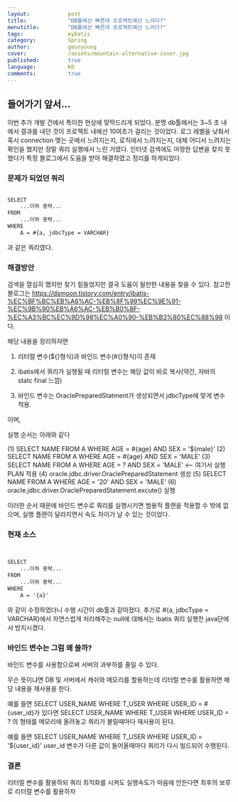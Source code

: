 ```yaml
---
layout:            post
title:             "DB툴에선 빠른데 프로젝트에선 느리다?"
menutitle:         "DB툴에선 빠른데 프로젝트에선 느리다?"
tags:              mybatis
category:          Spring
author:            geunyoung
cover:             /assets/mountain-alternative-cover.jpg
published:         true
language:          KO
comments:          true
---
```


## 들어가기 앞서...

이번 추가 개발 건에서 특이한 현상에 맞딱드리게 되었다. 분명 db툴에서는 3~5 초 내에서 결과를 내던 것이 프로젝트 내에선 10여초가 걸리는 것이었다. 로그 레벨을 낮춰서 혹시 connection 맺는 곳에서 느려지는지, 로직에서 느려지는지, 대체 어디서 느려지는 확인을 했지만 정말 쿼리 실행에서 느린 거였다. 인터넷 검색에도 마땅한 답변을 찾지 못했다가 특정 블로그에서 도움을 받아 해결하였고 정리를 하게되었다.


### 문제가 되었던 쿼리

```xml

SELECT
	...이하 중략...
FROM
	...이하 중략...
WHERE 
	A = #{a, jdbcType = VARCHAR}

```

과 같은 쿼리였다.


### 해결방안

검색을 열심히 했지만 찾기 힘들었지만 결국 도움이 될만한 내용을 찾을 수 있다.
참고한 블로그는 https://dsmoon.tistory.com/entry/ibatis-%EC%BF%BC%EB%A6%AC-%EB%8F%99%EC%9E%91-%EC%9B%90%EB%A6%AC-%EB%B0%8F-%EC%A3%BC%EC%9D%98%EC%A0%90-%EB%B3%80%EC%88%98 이다.

해당 내용을 정리하자면 

1. 리터럴 변수(${}형식)과 바인드 변수(#{}형식)이 존재

2. ibatis에서 쿼리가 실행될 때 리터럴 변수는 해당 값이 바로 복사(약간, 자바의 statc final 느낌)

3. 바인드 변수는 OraclePreparedStatment가 생성되면서 jdbcType에 맞게 변수 적용.

이며,


실행 순서는 아래와 같다

(1) SELECT NAME FROM A WHERE AGE = #{age} AND SEX = '${male}'
(2) SELECT NAME FROM A WHERE AGE = #{age} AND SEX = 'MALE'
(3) SELECT NAME FROM A WHERE AGE = ? AND SEX = 'MALE' <-- 여기서 실행 PLAN 적용
(4) oracle.jdbc.driver.OraclePreparedStatement 생성
(5) SELECT NAME FROM A WHERE AGE = '20' AND SEX = 'MALE'
(6) oracle.jdbc.driver.OraclePreparedStatement.excute() 실행

이러한 순서 때문에 바인드 변수로 쿼리를 실행시키면 범용적 플랜을 적용할 수 밖에 없으며,
실행 플랜이 달라지면서 속도 차이가 날 수 있는 것이었다.


### 현재 소스

```xml


SELECT
	...이하 중략...
FROM
	...이하 중략...
WHERE 
	A = '{a}'

```

와 같이 수정하였더니 수행 시간이 db툴과 같아졌다.
추가로 #{a, jdbcType = VARCHAR}에서 자연스럽게 처리해주는 null에 대해서는 ibatis 쿼리 실행전 java단에서 방지시켰다.

### 바인드 변수는 그럼 왜 쓸까?

바인드 변수를 사용함으로써 서버의 과부하를 줄일 수 있다.

무슨 뜻이냐면 DB 및 서버에서 캐쉬와 메모리를 할용하는데 리터럴 변수를 활용하면 해당 내용을 재사용을 한다.

예를 들면 SELECT USER_NAME WHERE T_USER WHERE USER_ID = #{user_id}가 있다면
SELECT USER_NAME WHERE T_USER WHERE USER_ID = ? 의 형태를 메모리에 올려놓고 쿼리가 불릴때마다 재사용이 된다.

예를 들면 SELECT USER_NAME WHERE T_USER WHERE USER_ID = '${user_id}'
user_id 변수가 다른 값이 들어올때마다 쿼리가 다시 빌드되어 수행된다.


### 결론

리터럴 변수를 활용하되 쿼리 최적화를 시켜도 실행속도가 마음에 안든다면 최후의 보루로 리터럴 변수를 활용하자






